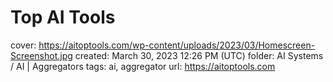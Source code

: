 # Top AI Tools

cover: https://aitoptools.com/wp-content/uploads/2023/03/Homescreen-Screenshot.jpg
created: March 30, 2023 12:26 PM (UTC)
folder: AI Systems / AI | Aggregators
tags: ai, aggregator
url: https://aitoptools.com